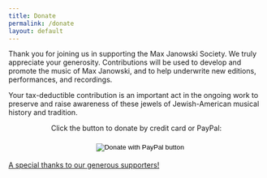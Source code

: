 ```yaml
---
title: Donate
permalink: /donate
layout: default
---
```


Thank you for joining us in supporting the Max Janowski Society. We truly
appreciate your generosity. Contributions will be used to develop and promote
the music of Max Janowski, and to help underwrite new editions, performances,
and recordings.

Your tax-deductible contribution is an important act in the ongoing work to
preserve and raise awareness of these jewels of Jewish-American musical history
and tradition.

<div style="margin-bottom: .25in; text-align: center;">
  <p>Click the button to donate by credit card or PayPal:</p>
  <div id="donate-button-container">
    <div id="donate-button"></div>
    <script src="https://www.paypalobjects.com/donate/sdk/donate-sdk.js" charset="UTF-8"></script>
    <script>
      PayPal.Donation.Button({
        env: 'production',
        hosted_button_id: 'FG9GJQ9PBZ86U',
        image: {
          src: 'https://www.paypalobjects.com/en_US/i/btn/btn_donateCC_LG.gif',
          alt: 'Donate with PayPal button',
          title: 'PayPal - The safer, easier way to pay online!',
        }
      }).render('#donate-button');
    </script>
    <noscript>
      <form action="https://www.paypal.com/donate" method="post" target="_top" style="display: block; position: relative; left: 10px; top: 6px;">
        <input type="hidden" name="hosted_button_id" value="FG9GJQ9PBZ86U" />
        <input type="image" src="https://www.paypalobjects.com/en_US/i/btn/btn_donate_LG.gif" border="0" name="submit" title="PayPal - The safer, easier way to pay online!" alt="Donate with PayPal button" />
        <img alt="" border="0" src="https://www.paypal.com/en_US/i/scr/pixel.gif" width="1" height="1" />
      </form>
    </noscript>
  </div>
</div>

[A special thanks to our generous supporters!](/thanks "Donor Acknowledgements")
